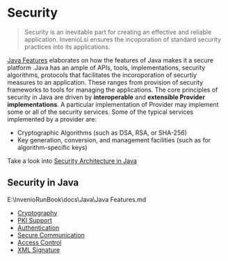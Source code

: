 # Security
>  Security is an inevitable part for creating an effective and reliable application. InvenioLsi ensures the incoporation of standard security practices into its applications.

[Java Features](JavaFeatures.md) elaborates on how the features of Java makes it a secure platform .Java has an ample of APIs, tools, implementations, security algorithms, protocols that facilitates the incoroporation of securtiy measures to an application.  These ranges from provision of security frameworks to tools for managing the applications. The core principles of security in Java are driven by **interoperable** and **extensible Provider implementations**. A particular implementation of Provider may implement some or all of the security services. Some of the typical services implemented by a provider are:
- Cryptographic Algorithms (such as DSA, RSA, or SHA-256)
- Key generation, conversion, and management facilities (such as for algorithm-specific keys)

Take a look into [Security Architecture in Java](https://www.baeldung.com/java-security-overview)

## Security in Java
E:\InvenioRunBook\docs\Java\Java Features.md
- [Cryptography](Cryptography.md)
- [PKI Support](PKISupport.md)
- [Authentication](Authentication.md)
- [Secure Communication](SecureCommunication.md)
- [Access Control](AccessControl.md)
- [XML Signature](XMLConfiguration.md)















